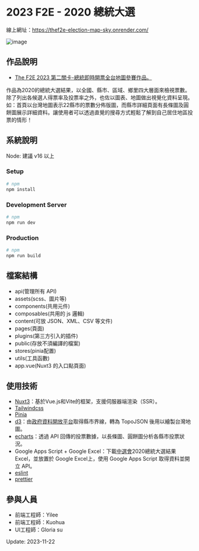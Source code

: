 # 2023 F2E - 2020 總統大選
線上網址：https://thef2e-election-map-sky.onrender.com/

![image](https://hackmd.io/_uploads/HypP1dj46.png)

## 作品說明
* [The F2E 2023 第二關卡-總統即時開票全台地圖參賽作品。](https://2023.thef2e.com/news)

作品為2020的總統大選結果，以全國、縣市、區域、鄉里四大層面來檢視票數。除了列出各候選人得票率及投票率之外，也佐以圖表、地圖做出視覺化資料呈現。
如：首頁以台灣地圖表示22縣市的票數分佈版圖，而縣市詳細頁面有長條圖及圓餅圖展示詳細資料。讓使用者可以透過直覺的搜尋方式輕鬆了解到自己居住地區投票的情形！

## 系統說明
Node: 建議 v16 以上

### Setup
```bash
# npm
npm install
```
### Development Server
```bash
# npm
npm run dev
```
### Production
```bash
# npm
npm run build
```

## 檔案結構
- api(管理所有 API)
- assets(scss、圖片等)
- components(共用元件)
- composables(共用的 js 邏輯)
- content(可放 JSON、XML、CSV 等文件)
- pages(頁面)
- plugins(第三方引入的插件)
- public(存放不須編譯的檔案)
- stores(pinia配置)
- utils(工具函數)
- app.vue(Nuxt3 的入口點頁面)

## 使用技術
* [Nuxt3](https://nuxt.com/)：基於Vue.js和Vite的框架，支援伺服器端渲染（SSR）。
* [Tailwindcss](https://tailwindcss.com/)
* [Pinia](https://pinia.vuejs.org)
* [d3](https://d3js.org/)：由[政府資料開放平台](https://data.gov.tw/dataset/7442)取得縣市界線，轉為 TopoJSON 後用以繪製台灣地圖。
* [echarts](https://echarts.apache.org/zh/index.html)：透過 API 回傳的投票數據，以長條圖、圓餅圖分析各縣市投票狀況。
* Google Apps Script + Google Excel：下載[中選會](https://db.cec.gov.tw/ElecTable/Election/ElecTickets?dataType=tickets&typeId=ELC&subjectId=P0&legisId=00&themeId=1f7d9f4f6bfe06fdaf4db7df2ed4d60c&dataLevel=N&prvCode=00&cityCode=000&areaCode=00&deptCode=000&liCode=0000)2020總統大選結果 Excel，並放置於 Google Excel上，使用 Google Apps Script 取得資料並開立 API。
* [eslint](https://eslint.org/)
* [prettier](https://prettier.io/)

## 參與人員
* 前端工程師：Yilee
* 前端工程師：Kuohua
* UI工程師：Gloria su

Update: 2023-11-22